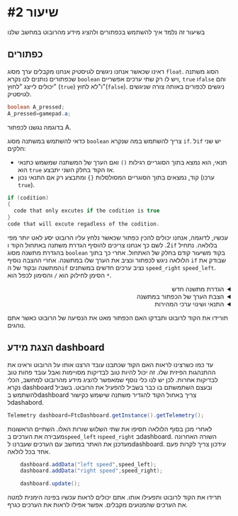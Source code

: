 # שיעור #2 
בשיעור זה נלמד איך להשתמש בכפתורים ולהציג מידע מהרובוט במחשב שלנו  
## כפתורים  
ראינו שכאשר אנחנו ניגשים לגויסטיק אנחנו מקבלים ערך מסוג `float`. הסוג משתנה שכפתורים נותנים לנו נקרא `boolean` ויש לו רק שתי ערכים אפשריים, `true` ו`false` והם יכולים לייצג "לחוץ" (`true`) ו"לא לחוץ"(`false`). ניגשים לכפורים באותה צורה שניגשים לגויסטיק.  

```java
boolean A_pressed;
A_pressed=gamepad.a;
```
בדוגמה נגשנו לכפתור A.

כדאי להשתמש במשתנה מסוג `boolean` צריך להשתמש במה שנקרא `if`. ל`if` יש שני חלקים:  
  *  תנאי, הוא נמצא בתוך הסוגריים רגילות `()` ואם הערך של המשתנה שמשמש כתנאי הוא `true` אז הקוד בחלק השני יתבצע.  
  * קוד, נמצאים בתוך הסוגריים המסולסלות `{}`  ומתבצע רק אם התנאי נכון (ערכו `true`).  
    
  ```java
  if (codition)
  {
    code that only excutes if the codition is true
  }
  code that will excute regadless of the codition.
```  
  
עכשיו, לדוגמה, אנחנו יכולים להכין כפתור שכאשר נלחץ עליו הרובוט יסע לאט יותר מפי 2. לשם כך אנחנו צריכים להוסיף הגדרת משתנה באתחול הקוד ו`if` בלולאה. נתחיל בהגדרת מתשנה מסוג `boolean` בקוד משיעור קודם בחלק של האתחול. אחרי כך בתוך הלולאה ניגש לכפתור ונציב את הערך שלו במתשנה. אחרי ההצבה נוסיף `if` שבודק את המתשנה ובקוד של ה`if` נציב ערכים חדשים במשתנים `speed_right` `speed_left`. הסימן לחילוק הוא `/` והסימון לכפל הוא `*`.  



<details>
<summary dir="rtl">הגדרת מתשנה חדש</summary>  
    
```java  
public void runOpMode()  {  
           
    DcMotor left_motor;
    DcMotor right_motor;
    float speed_left;
    float speed_right;
    boolean slow_robot; // המשתנה שיכיל את הערך מהכפתור 
    ...
    
}
```  
</details>  

<details> 
<summary dir="rtl">הצבת הערך של הכפתור במתשנה </summary>  
 
```java  
public void runOpMode()  {  
    ...
    waitForStart();
    while (opModeIsActive()){
        speed_left=-gamepad1.left_stick_y;
        speed_right=gamepad1.right_stick_y;
        slow_robot=gamepad1.a; // הצבת הערך של הכפתור במשתנה 

        left_motor.setPower(speed_left);
        right_motor.setPower(speed_right);
    }
}  
```
</details>  

<details> 
<summary dir="rtl">התנאי ושינוי ערכי המהירות</summary>

```java

public void runOpMode()  {  
    ...
    waitForStart();
    while (opModeIsActive()){
        speed_left=-gamepad1.left_stick_y;
        speed_right=gamepad1.right_stick_y;
        slow_robot=gamepad1.a;

        if(slow_robot){// התנאי והקוד של התנאי
            speed_left=speed_left/2;
            speed_right=speed_right/2;
        }

        left_motor.setPower(speed_left);
        right_motor.setPower(speed_right);
    }
}  
```  
</details>  

 תורידו את הקוד לרובוט ותבדקו האם הכפתור מאט את הנסיעה של הרובוט כאשר אתם נוהגים.


## הצגת מידע dashboard  
עד כמו כשרצינו לראות האם הקוד שכתבנו עובד הרצנו אותו על הרובוט וראינו את ההתנהגות הפיזית שלו. זה יכול להיות טוב לבדיקות מסויימות ואבל עובד פחות טוב לבדיקות אחרות. לכן יש לנו כלי נוסף שמאפשר להציג מידע מהרובוט למחשב, הכלי נקרא dashboard ובעצם השתמשתם בו כבר בשביל להפעיל את הרובוט. בשביל להשתמש בdashboard צריך באחול הקוד להגדיר משתנה שישמש כקישור לdashabord.  
```java
Telemetry dashboard=FtcDashboard.getInstance().getTelemetry();
```  
לאחרי מכן בסוף הלולאה תסיפו את שתי השלוש שורות האלו. השתיים הראשונות מעבירה את הערכים ב`speed_left` ו`speed_right` בdashboard. השורה האחרונה מעדכנן את האתר במחשב עם הערכים שעברנו לdashboard. עידכון צריך לקרות פעם אחד בכל לולאה.
```java
    dashboard.addData("left speed",speed_left);
    dashboard.addData("right speed",speed_right);

    dashboard.update();
```  
תרידו את הקוד לרובוט ותפעילו אותו. אתם יכולים לראות עכשיו בפינה הימנית למטה את הערכים שהמנועים מקבלים. אפשר אפילו לראות את הערכים כגרף.  
<!-- צריך להוסיף תמונה של שתמחיש את השורה למעלה -->  
